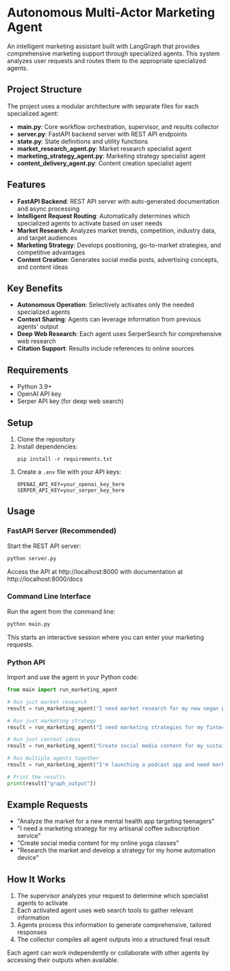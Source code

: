 # Autonomous Multi-Actor Marketing Agent

An intelligent marketing assistant built with LangGraph that provides comprehensive marketing support through specialized agents. This system analyzes user requests and routes them to the appropriate specialized agents.

## Project Structure

The project uses a modular architecture with separate files for each specialized agent:

- **main.py**: Core workflow orchestration, supervisor, and results collector
- **server.py**: FastAPI backend server with REST API endpoints
- **state.py**: State definitions and utility functions
- **market_research_agent.py**: Market research specialist agent
- **marketing_strategy_agent.py**: Marketing strategy specialist agent
- **content_delivery_agent.py**: Content creation specialist agent

## Features

- **FastAPI Backend**: REST API server with auto-generated documentation and async processing
- **Intelligent Request Routing**: Automatically determines which specialized agents to activate based on user needs
- **Market Research**: Analyzes market trends, competition, industry data, and target audiences
- **Marketing Strategy**: Develops positioning, go-to-market strategies, and competitive advantages
- **Content Creation**: Generates social media posts, advertising concepts, and content ideas

## Key Benefits

- **Autonomous Operation**: Selectively activates only the needed specialized agents
- **Context Sharing**: Agents can leverage information from previous agents' output
- **Deep Web Research**: Each agent uses SerperSearch for comprehensive web research
- **Citation Support**: Results include references to online sources

## Requirements

- Python 3.9+
- OpenAI API key
- Serper API key (for deep web search)

## Setup

1. Clone the repository
2. Install dependencies:
   ```
   pip install -r requirements.txt
   ```
3. Create a `.env` file with your API keys:
   ```
   OPENAI_API_KEY=your_openai_key_here
   SERPER_API_KEY=your_serper_key_here
   ```

## Usage

### FastAPI Server (Recommended)

Start the REST API server:

```bash
python server.py
```

Access the API at http://localhost:8000 with documentation at http://localhost:8000/docs

### Command Line Interface

Run the agent from the command line:

```bash
python main.py
```

This starts an interactive session where you can enter your marketing requests.

### Python API

Import and use the agent in your Python code:

```python
from main import run_marketing_agent

# Run just market research
result = run_marketing_agent("I need market research for my new vegan protein powder")

# Run just marketing strategy
result = run_marketing_agent("I need marketing strategies for my fintech app")

# Run just content ideas
result = run_marketing_agent("Create social media content for my sustainable fashion brand")

# Run multiple agents together
result = run_marketing_agent("I'm launching a podcast app and need market research and content ideas")

# Print the results
print(result["graph_output"])
```

## Example Requests

- "Analyze the market for a new mental health app targeting teenagers"
- "I need a marketing strategy for my artisanal coffee subscription service"
- "Create social media content for my online yoga classes"
- "Research the market and develop a strategy for my home automation device"

## How It Works

1. The supervisor analyzes your request to determine which specialist agents to activate
2. Each activated agent uses web search tools to gather relevant information
3. Agents process this information to generate comprehensive, tailored responses
4. The collector compiles all agent outputs into a structured final result

Each agent can work independently or collaborate with other agents by accessing their outputs when available.

